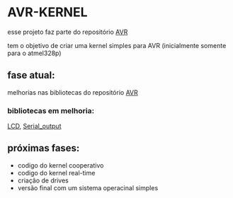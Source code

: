 # AVR-KERNEL
esse projeto faz parte do repositório 
[AVR](https://github.com/RecursiveError/AVR)

tem o objetivo de criar uma kernel simples para AVR
(inicialmente somente para o atmel328p)

## fase atual:
melhorias nas bibliotecas do repositório 
[AVR](https://github.com/RecursiveError/AVR)
### bibliotecas em melhoria:
[LCD](https://github.com/RecursiveError/AVR/tree/main/SO/lib/LCD),
[Serial_output](https://github.com/RecursiveError/AVR/tree/main/SO/lib/SO)


## próximas fases:
- codigo do kernel cooperativo
- codigo do kernel real-time
- criação de drives
- versão final com um sistema operacinal simples


